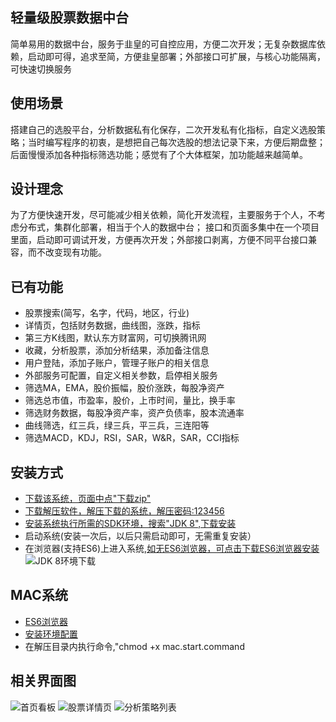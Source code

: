## 轻量级股票数据中台
简单易用的数据中台，服务于韭皇的可自控应用，方便二次开发；无复杂数据库依赖，启动即可得，追求至简，方便韭皇部署；外部接口可扩展，与核心功能隔离，可快速切换服务

## 使用场景
搭建自己的选股平台，分析数据私有化保存，二次开发私有化指标，自定义选股策略；当时编写程序的初衷，是想把自己每次选股的想法记录下来，方便后期盘整；后面慢慢添加各种指标筛选功能；感觉有了个大体框架，加功能越来越简单。

## 设计理念
为了方便快速开发，尽可能减少相关依赖，简化开发流程，主要服务于个人，不考虑分布式，集群化部署，相当于个人的数据中台；
接口和页面多集中在一个项目里面，启动即可调试开发，方便再次开发；外部接口剥离，方便不同平台接口兼容，而不改变现有功能。

## 已有功能
* 股票搜索(简写，名字，代码，地区，行业)
* 详情页，包括财务数据，曲线图，涨跌，指标
* 第三方K线图，默认东方财富网，可切换腾讯网
* 收藏，分析股票，添加分析结果，添加备注信息
* 用户登陆，添加子账户，管理子账户的相关信息
* 外部服务可配置，自定义相关参数，启停相关服务
* 筛选MA，EMA，股价振幅，股价涨跌，每股净资产
* 筛选总市值，市盈率，股价，上市时间，量比，换手率
* 筛选财务数据，每股净资产率，资产负债率，股本流通率
* 曲线筛选，红三兵，绿三兵，平三兵，三连阳等
* 筛选MACD，KDJ，RSI，SAR，W&R，SAR，CCI指标

## 安装方式
* [下载该系统，页面中点"下载zip"](https://gitcode.com/didton/stock-analysis/overview)
* [下载解压软件，解压下载的系统，解压密码:123456](https://sfdl.360safe.com/netunion/20140425/360zip_yqlm_168097.exe)
* [安装系统执行所需的SDK环境，搜索"JDK 8",下载安装](https://sfdl.360safe.com/netunion/20140425/360safejisu+168097+n2a27c3f091.exe)
* 启动系统(安装一次后，以后只需启动即可，无需重复安装）
* 在浏览器(支持ES6)上进入系统[,如无ES6浏览器，可点击下载ES6浏览器安装](https://sfdl.360safe.com/netunion/20140425/360cse+168097+n2a27c3f091.exe)
![JDK 8环境下载](https://s2.loli.net/2024/12/02/O2PGU7V9FHgrkw6.png)

## MAC系统
* [ES6浏览器](https://sfdl.360safe.com/netunion/20140425/360Browser14.5.1032.0_168097.pkg)
* [安装环境配置](https://sfdl.360safe.com/mac_safe/360Safe_sid+168097.pkg)
* 在解压目录内执行命令,"chmod +x mac.start.command

## 相关界面图
![首页看板](https://s2.loli.net/2024/12/02/UjGHl8BP5rALZOS.png)
![股票详情页](https://s2.loli.net/2024/12/02/93bFSxKQslpetYD.png)
![分析策略列表](https://s2.loli.net/2024/12/02/IPNDahZYdEysJz9.png)
